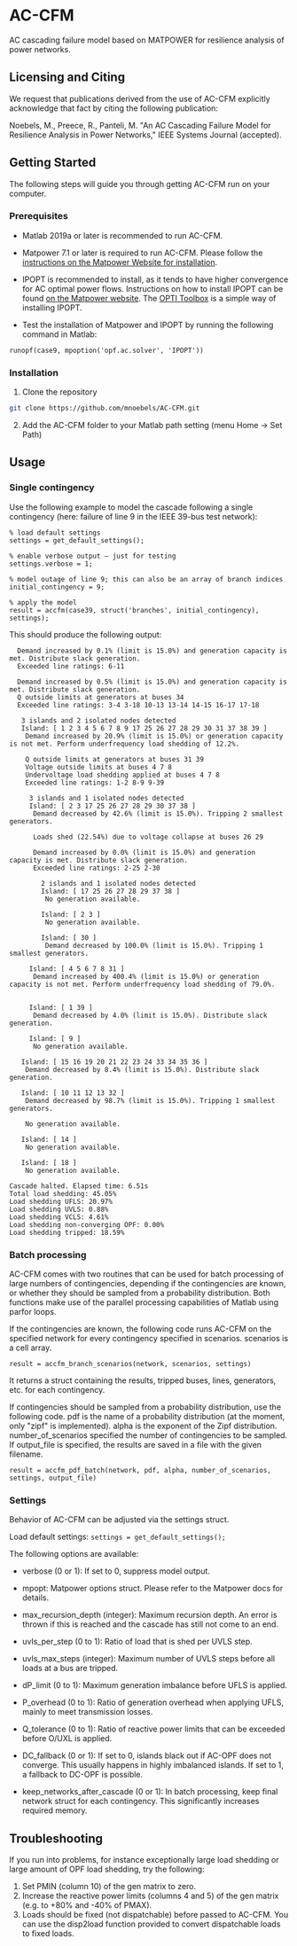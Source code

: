 # AC-CFM
AC cascading failure model based on MATPOWER for resilience analysis of power networks.

## Licensing and Citing

We request that publications derived from the use of AC-CFM explicitly acknowledge that fact by citing the following publication:

Noebels, M., Preece, R., Panteli, M. "An AC Cascading Failure Model for Resilience Analysis in Power Networks," IEEE Systems Journal (accepted).

<!-- GETTING STARTED -->
## Getting Started

The following steps will guide you through getting AC-CFM run on your computer.

### Prerequisites

* Matlab 2019a or later is recommended to run AC-CFM.

* Matpower 7.1 or later is required to run AC-CFM. Please follow the [instructions on the Matpower Website for installation](https://matpower.org/about/get-started/).

* IPOPT is recommended to install, as it tends to have higher convergence for AC optimal power flows. Instructions on how to install IPOPT can be found [on the Matpower website](https://matpower.org/download/optional-solvers/). The [OPTI Toolbox](https://www.inverseproblem.co.nz/OPTI/) is a simple way of installing IPOPT.

* Test the installation of Matpower and IPOPT by running the following command in Matlab:
```
runopf(case9, mpoption('opf.ac.solver', 'IPOPT'))
```

### Installation

1. Clone the repository
```sh
git clone https://github.com/mnoebels/AC-CFM.git
```
2. Add the AC-CFM folder to your Matlab path setting (menu Home -> Set Path)



<!-- USAGE EXAMPLES -->
## Usage

### Single contingency

Use the following example to model the cascade following a single contingency (here: failure of line 9 in the IEEE 39-bus test network):
```
% load default settings
settings = get_default_settings();
 
% enable verbose output – just for testing
settings.verbose = 1;
 
% model outage of line 9; this can also be an array of branch indices
initial_contingency = 9;
 
% apply the model
result = accfm(case39, struct('branches', initial_contingency), settings);
```
This should produce the following output:
```
  Demand increased by 0.1% (limit is 15.0%) and generation capacity is met. Distribute slack generation.
  Exceeded line ratings: 6-11

  Demand increased by 0.5% (limit is 15.0%) and generation capacity is met. Distribute slack generation.
  Q outside limits at generators at buses 34
  Exceeded line ratings: 3-4 3-18 10-13 13-14 14-15 16-17 17-18

   3 islands and 2 isolated nodes detected
   Island: [ 1 2 3 4 5 6 7 8 9 17 25 26 27 28 29 30 31 37 38 39 ]
    Demand increased by 20.9% (limit is 15.0%) or generation capacity is not met. Perform underfrequency load shedding of 12.2%.

    Q outside limits at generators at buses 31 39
    Voltage outside limits at buses 4 7 8
    Undervoltage load shedding applied at buses 4 7 8
    Exceeded line ratings: 1-2 8-9 9-39

     3 islands and 1 isolated nodes detected
     Island: [ 2 3 17 25 26 27 28 29 30 37 38 ]
      Demand decreased by 42.6% (limit is 15.0%). Tripping 2 smallest generators.

      Loads shed (22.54%) due to voltage collapse at buses 26 29

      Demand increased by 0.0% (limit is 15.0%) and generation capacity is met. Distribute slack generation.
      Exceeded line ratings: 2-25 2-30

        2 islands and 1 isolated nodes detected
        Island: [ 17 25 26 27 28 29 37 38 ]
         No generation available.

        Island: [ 2 3 ]
         No generation available.

        Island: [ 30 ]
         Demand decreased by 100.0% (limit is 15.0%). Tripping 1 smallest generators.

     Island: [ 4 5 6 7 8 31 ]
      Demand increased by 400.4% (limit is 15.0%) or generation capacity is not met. Perform underfrequency load shedding of 79.0%.


     Island: [ 1 39 ]
      Demand decreased by 4.0% (limit is 15.0%). Distribute slack generation.

     Island: [ 9 ]
      No generation available.

   Island: [ 15 16 19 20 21 22 23 24 33 34 35 36 ]
    Demand decreased by 8.4% (limit is 15.0%). Distribute slack generation.

   Island: [ 10 11 12 13 32 ]
    Demand decreased by 98.7% (limit is 15.0%). Tripping 1 smallest generators.

    No generation available.

   Island: [ 14 ]
    No generation available.

   Island: [ 18 ]
    No generation available.

Cascade halted. Elapsed time: 6.51s
Total load shedding: 45.05%
Load shedding UFLS: 20.97% 
Load shedding UVLS: 0.88% 
Load shedding VCLS: 4.61% 
Load shedding non-converging OPF: 0.00% 
Load shedding tripped: 18.59%
```

### Batch processing

AC-CFM comes with two routines that can be used for batch processing of large numbers of contingencies, depending if the contingencies are known, or whether they should be sampled from a probability distribution. Both functions make use of the parallel processing capabilities of Matlab using parfor loops.

If the contingencies are known, the following code runs AC-CFM on the specified network for every contingency specified in scenarios. scenarios is a cell array.

```result = accfm_branch_scenarios(network, scenarios, settings)```

It returns a struct containing the results, tripped buses, lines, generators, etc. for each contingency.

If contingencies should be sampled from a probability distribution, use the following code. pdf is the name of a probability distribution (at the moment, only "zipf" is implemented). alpha is the exponent of the Zipf distribution. number_of_scenarios specified the number of contingencies to be sampled. If output_file is specified, the results are saved in a file with the given filename.

```result = accfm_pdf_batch(network, pdf, alpha, number_of_scenarios, settings, output_file)```


### Settings

Behavior of AC-CFM can be adjusted via the settings struct.

Load default settings:
```settings = get_default_settings();```

The following options are available:

* verbose (0 or 1): If set to 0, suppress model output.

* mpopt: Matpower options struct. Please refer to the Matpower docs for details.

* max_recursion_depth (integer): Maximum recursion depth. An error is thrown if this is reached and the cascade has still not come to an end.

* uvls_per_step (0 to 1): Ratio of load that is shed per UVLS step.

* uvls_max_steps (integer): Maximum number of UVLS steps before all loads at a bus are tripped.

* dP_limit (0 to 1): Maximum generation imbalance before UFLS is applied.

* P_overhead (0 to 1): Ratio of generation overhead when applying UFLS, mainly to meet transmission losses.

* Q_tolerance (0 to 1): Ratio of reactive power limits that can be exceeded before O/UXL is applied.

* DC_fallback (0 or 1): If set to 0, islands black out if AC-OPF does not converge. This usually happens in highly imbalanced islands. If set to 1, a fallback to DC-OPF is possible.

* keep_networks_after_cascade (0 or 1): In batch processing, keep final network struct for each contingency. This significantly increases required memory.

<!-- Troubleshooting -->
## Troubleshooting

If you run into problems, for instance exceptionally large load shedding or large amount of OPF load shedding, try the following:

1. Set PMIN (column 10) of the gen matrix to zero.
2. Increase the reactive power limits (columns 4 and 5) of the gen matrix (e.g. to +80% and -40% of PMAX).
3. Loads should be fixed (not dispatchable) before passed to AC-CFM. You can use the disp2load function provided to convert dispatchable loads to fixed loads.
